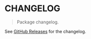 # CHANGELOG

> Package changelog.

See [GitHub Releases](https://github.com/stdlib-js/number-float64-base-to-int32/releases) for the changelog.